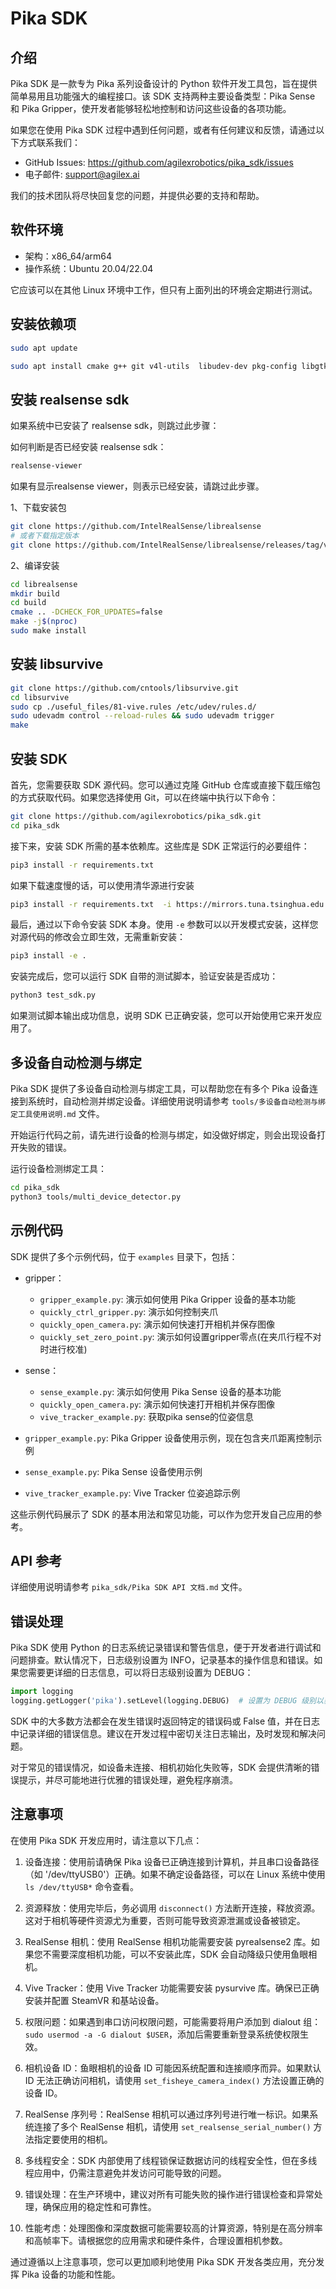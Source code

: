 # Pika SDK

## 介绍

Pika SDK 是一款专为 Pika 系列设备设计的 Python 软件开发工具包，旨在提供简单易用且功能强大的编程接口。该 SDK 支持两种主要设备类型：Pika Sense 和 Pika Gripper，使开发者能够轻松地控制和访问这些设备的各项功能。

如果您在使用 Pika SDK 过程中遇到任何问题，或者有任何建议和反馈，请通过以下方式联系我们：

- GitHub Issues: https://github.com/agilexrobotics/pika_sdk/issues
- 电子邮件: support@agilex.ai

我们的技术团队将尽快回复您的问题，并提供必要的支持和帮助。

## 软件环境

- 架构：x86_64/arm64
- 操作系统：Ubuntu 20.04/22.04

它应该可以在其他 Linux 环境中工作，但只有上面列出的环境会定期进行测试。

## 安装依赖项

```bash 
sudo apt update

sudo apt install cmake g++ git v4l-utils  libudev-dev pkg-config libgtk-3-dev build-essential zlib1g-dev libx11-dev libeigen3-dev freeglut3-dev liblapacke-dev libopenblas-dev libpcap-dev libatlas-base-dev libusb-1.0-0-dev pkg-config libglfw3-dev libssl-dev libglu1-mesa-dev python3-pip
```

## 安装 realsense sdk
如果系统中已安装了 realsense sdk，则跳过此步骤：

如何判断是否已经安装 realsense sdk：

```bash
realsense-viewer
```

如果有显示realsense  viewer，则表示已经安装，请跳过此步骤。

1、下载安装包

```bash
git clone https://github.com/IntelRealSense/librealsense
# 或者下载指定版本
git clone https://github.com/IntelRealSense/librealsense/releases/tag/vxxx   # 注意：请将 vxxx 替换为实际版本号
```

2、编译安装
 
```bash
cd librealsense
mkdir build 
cd build
cmake .. -DCHECK_FOR_UPDATES=false
make -j$(nproc)
sudo make install
```

## 安装 libsurvive

```bash
git clone https://github.com/cntools/libsurvive.git
cd libsurvive
sudo cp ./useful_files/81-vive.rules /etc/udev/rules.d/
sudo udevadm control --reload-rules && sudo udevadm trigger
make
```

## 安装 SDK

首先，您需要获取 SDK 源代码。您可以通过克隆 GitHub 仓库或直接下载压缩包的方式获取代码。如果您选择使用 Git，可以在终端中执行以下命令：

```bash
git clone https://github.com/agilexrobotics/pika_sdk.git
cd pika_sdk
```

接下来，安装 SDK 所需的基本依赖库。这些库是 SDK 正常运行的必要组件：

```bash
pip3 install -r requirements.txt  
```

如果下载速度慢的话，可以使用清华源进行安装

```bash
pip3 install -r requirements.txt  -i https://mirrors.tuna.tsinghua.edu.cn/pypi/web/simple 
```

最后，通过以下命令安装 SDK 本身。使用 `-e` 参数可以以开发模式安装，这样您对源代码的修改会立即生效，无需重新安装：

```bash
pip3 install -e .
```

安装完成后，您可以运行 SDK 自带的测试脚本，验证安装是否成功：

```bash
python3 test_sdk.py
```

如果测试脚本输出成功信息，说明 SDK 已正确安装，您可以开始使用它来开发应用了。

## 多设备自动检测与绑定

Pika SDK 提供了多设备自动检测与绑定工具，可以帮助您在有多个 Pika 设备连接到系统时，自动检测并绑定设备。详细使用说明请参考 `tools/多设备自动检测与绑定工具使用说明.md` 文件。

开始运行代码之前，请先进行设备的检测与绑定，如没做好绑定，则会出现设备打开失败的错误。

运行设备检测绑定工具：

```bash
cd pika_sdk
python3 tools/multi_device_detector.py
```

## 示例代码

SDK 提供了多个示例代码，位于 `examples` 目录下，包括：
- gripper：
  - `gripper_example.py`: 演示如何使用 Pika Gripper 设备的基本功能
  - `quickly_ctrl_gripper.py`: 演示如何控制夹爪
  - `quickly_open_camera.py`: 演示如何快速打开相机并保存图像
  - `quickly_set_zero_point.py`: 演示如何设置gripper零点(在夹爪行程不对时进行校准)

- sense：
  - `sense_example.py`: 演示如何使用 Pika Sense 设备的基本功能
  - `quickly_open_camera.py`: 演示如何快速打开相机并保存图像
  - `vive_tracker_example.py`: 获取pika sense的位姿信息

- `gripper_example.py`: Pika Gripper 设备使用示例，现在包含夹爪距离控制示例
- `sense_example.py`: Pika Sense 设备使用示例
- `vive_tracker_example.py`: Vive Tracker 位姿追踪示例

这些示例代码展示了 SDK 的基本用法和常见功能，可以作为您开发自己应用的参考。

## API 参考

详细使用说明请参考 `pika_sdk/Pika SDK API 文档.md` 文件。

## 错误处理

Pika SDK 使用 Python 的日志系统记录错误和警告信息，便于开发者进行调试和问题排查。默认情况下，日志级别设置为 INFO，记录基本的操作信息和错误。如果您需要更详细的日志信息，可以将日志级别设置为 DEBUG：

```python
import logging
logging.getLogger('pika').setLevel(logging.DEBUG)  # 设置为 DEBUG 级别以获取更详细的日志
```

SDK 中的大多数方法都会在发生错误时返回特定的错误码或 False 值，并在日志中记录详细的错误信息。建议在开发过程中密切关注日志输出，及时发现和解决问题。

对于常见的错误情况，如设备未连接、相机初始化失败等，SDK 会提供清晰的错误提示，并尽可能地进行优雅的错误处理，避免程序崩溃。

## 注意事项

在使用 Pika SDK 开发应用时，请注意以下几点：

1. 设备连接：使用前请确保 Pika 设备已正确连接到计算机，并且串口设备路径（如 '/dev/ttyUSB0'）正确。如果不确定设备路径，可以在 Linux 系统中使用 `ls /dev/ttyUSB*` 命令查看。

2. 资源释放：使用完毕后，务必调用 `disconnect()` 方法断开连接，释放资源。这对于相机等硬件资源尤为重要，否则可能导致资源泄漏或设备被锁定。

3. RealSense 相机：使用 RealSense 相机功能需要安装 pyrealsense2 库。如果您不需要深度相机功能，可以不安装此库，SDK 会自动降级只使用鱼眼相机。

4. Vive Tracker：使用 Vive Tracker 功能需要安装 pysurvive 库。确保已正确安装并配置 SteamVR 和基站设备。

5. 权限问题：如果遇到串口访问权限问题，可能需要将用户添加到 dialout 组：`sudo usermod -a -G dialout $USER`，添加后需要重新登录系统使权限生效。

6. 相机设备 ID：鱼眼相机的设备 ID 可能因系统配置和连接顺序而异。如果默认 ID 无法正确访问相机，请使用 `set_fisheye_camera_index()` 方法设置正确的设备 ID。

7. RealSense 序列号：RealSense 相机可以通过序列号进行唯一标识。如果系统连接了多个 RealSense 相机，请使用 `set_realsense_serial_number()` 方法指定要使用的相机。

8. 多线程安全：SDK 内部使用了线程锁保证数据访问的线程安全性，但在多线程应用中，仍需注意避免并发访问可能导致的问题。

9. 错误处理：在生产环境中，建议对所有可能失败的操作进行错误检查和异常处理，确保应用的稳定性和可靠性。

10. 性能考虑：处理图像和深度数据可能需要较高的计算资源，特别是在高分辨率和高帧率下。请根据您的应用需求和硬件条件，合理设置相机参数。

通过遵循以上注意事项，您可以更加顺利地使用 Pika SDK 开发各类应用，充分发挥 Pika 设备的功能和性能。



